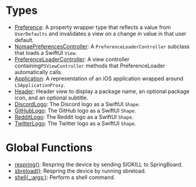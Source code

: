 # Types

  - [Preference](https://github.com/EamonTracey/NomaePreferences/wiki/Preference):
    A property wrapper type that reflects a value from `UserDefaults` and
    invalidates a view on a change in value in that user default.
  - [NomaePreferencesController](https://github.com/EamonTracey/NomaePreferences/wiki/NomaePreferencesController):
    A `PreferenceLoaderController` subclass that loads a SwiftUI `View`.
  - [PreferenceLoaderController](https://github.com/EamonTracey/NomaePreferences/wiki/PreferenceLoaderController):
    A view controller containing`PSViewController` methods that
    PreferenceLoader automatically calls.
  - [Application](https://github.com/EamonTracey/NomaePreferences/wiki/Application):
    A representation of an iOS application wrapped around `LSApplicationProxy`.
  - [Header](https://github.com/EamonTracey/NomaePreferences/wiki/Header):
    Header view to display a package name, an optional package icon, and an optional subtitle.
  - [DiscordLogo](https://github.com/EamonTracey/NomaePreferences/wiki/DiscordLogo):
    The Discord logo as a SwiftUI `Shape`.
  - [GitHubLogo](https://github.com/EamonTracey/NomaePreferences/wiki/GitHubLogo):
    The GitHub logo as a SwiftUI `Shape`.
  - [RedditLogo](https://github.com/EamonTracey/NomaePreferences/wiki/RedditLogo):
    The Reddit logo as a SwiftUI `Shape`.
  - [TwitterLogo](https://github.com/EamonTracey/NomaePreferences/wiki/TwitterLogo):
    The Twitter logo as a SwiftUI `Shape`.

# Global Functions

  - [respring()](https://github.com/EamonTracey/NomaePreferences/wiki/respring\(\)):
    Respring the device by sending SIGKILL to SpringBoard.
  - [sbreload()](https://github.com/EamonTracey/NomaePreferences/wiki/sbreload\(\)):
    Respring the device by running sbreload.
  - [shell(\_:​args:​)](https://github.com/EamonTracey/NomaePreferences/wiki/shell\(_:args:\)):
    Perform a shell command.
